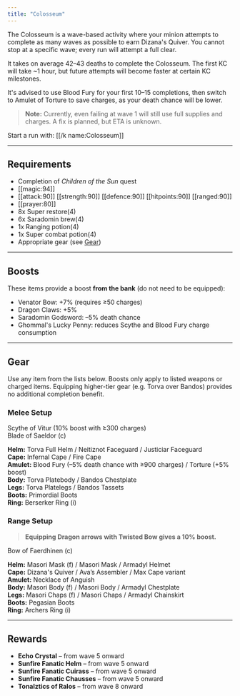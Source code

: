 ```yaml
---
title: "Colosseum"
---
```


The Colosseum is a wave-based activity where your minion attempts to complete as many waves as possible to earn Dizana's Quiver. You cannot stop at a specific wave; every run will attempt a full clear.

It takes on average 42–43 deaths to complete the Colosseum. The first KC will take ~1 hour, but future attempts will become faster at certain KC milestones.

It's advised to use Blood Fury for your first 10–15 completions, then switch to Amulet of Torture to save charges, as your death chance will be lower.

> **Note:** Currently, even failing at wave 1 will still use full supplies and charges. A fix is planned, but ETA is unknown.

Start a run with: [[/k name\:Colosseum]]

---

## Requirements

- Completion of _Children of the Sun_ quest
- [[magic:94]]
- [[attack:90]] [[strength:90]] [[defence:90]] [[hitpoints:90]] [[ranged:90]]
- [[prayer:80]]
- 8x Super restore(4)
- 6x Saradomin brew(4)
- 1x Ranging potion(4)
- 1x Super combat potion(4)
- Appropriate gear (see [Gear](colosseum.md#gear))

---

## Boosts

These items provide a boost **from the bank** (do not need to be equipped):

- Venator Bow: +7% (requires ≥50 charges)
- Dragon Claws: +5%
- Saradomin Godsword: –5% death chance
- Ghommal's Lucky Penny: reduces Scythe and Blood Fury charge consumption

---

## Gear

Use any item from the lists below. Boosts only apply to listed weapons or charged items. Equipping higher-tier gear (e.g. Torva over Bandos) provides no additional completion benefit.

### Melee Setup

Scythe of Vitur (10% boost with ≥300 charges)  
Blade of Saeldor (c)

**Helm:** Torva Full Helm / Neitiznot Faceguard / Justiciar Faceguard  
**Cape:** Infernal Cape / Fire Cape  
**Amulet:** Blood Fury (–5% death chance with ≥900 charges) / Torture (+5% boost)  
**Body:** Torva Platebody / Bandos Chestplate  
**Legs:** Torva Platelegs / Bandos Tassets  
**Boots:** Primordial Boots  
**Ring:** Berserker Ring (i)

### Range Setup

> **Equipping Dragon arrows with Twisted Bow gives a 10% boost.**

Bow of Faerdhinen (c)

**Helm:** Masori Mask (f) / Masori Mask / Armadyl Helmet  
**Cape:** Dizana's Quiver / Ava’s Assembler / Max Cape variant  
**Amulet:** Necklace of Anguish  
**Body:** Masori Body (f) / Masori Body / Armadyl Chestplate  
**Legs:** Masori Chaps (f) / Masori Chaps / Armadyl Chainskirt  
**Boots:** Pegasian Boots  
**Ring:** Archers Ring (i)

---

## Rewards

- **Echo Crystal** – from wave 5 onward
- **Sunfire Fanatic Helm** – from wave 5 onward
- **Sunfire Fanatic Cuirass** – from wave 5 onward
- **Sunfire Fanatic Chausses** – from wave 5 onward
- **Tonalztics of Ralos** – from wave 8 onward
